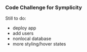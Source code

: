 ### Code Challenge for Symplicity

Still to do:

- deploy app
- add users
- nonlocal database
- more styling/hover states